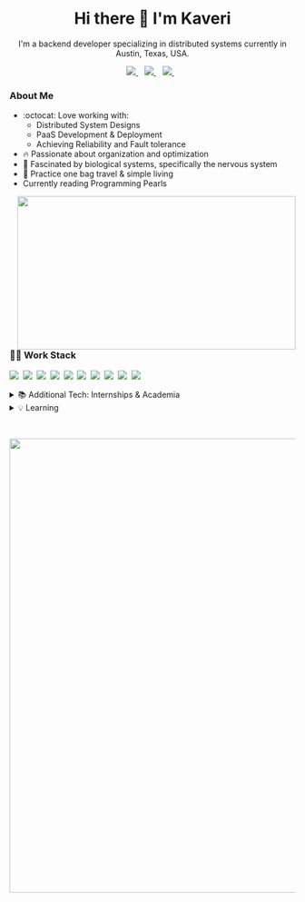 <h1 align='center'>
  Hi there 👋 I'm Kaveri
</h1>


<p align='center'>
I'm a backend developer specializing in distributed systems currently in Austin, Texas, USA.
</p>

<p align='center'>
  <a href="https://www.linkedin.com/in/kaveri-subramaniam/">
    <img src="https://img.shields.io/badge/linkedin-%230077B5.svg?&style=for-the-badge&logo=linkedin&logoColor=white" />
  </a>&nbsp;&nbsp;
  <a href="https://instagram.com/a.third.eye.journal">
    <img src="https://img.shields.io/badge/instagram-%23E4405F.svg?&style=for-the-badge&logo=instagram&logoColor=white" />        
  </a>&nbsp;&nbsp;
  <a href="https://kaverisubramaniam.com">
    <img src="https://img.shields.io/badge/website-000000?style=for-the-badge&logo=About.me&logoColor=white" />        
  </a>&nbsp;&nbsp;
</p>

### About Me

- :octocat: Love working with:
  - Distributed System Designs
  - PaaS Development & Deployment
  - Achieving Reliability and Fault tolerance
- 🔥 Passionate about organization and optimization
- 👀 Fascinated by biological systems, specifically the nervous system
- :school_satchel: Practice one bag travel & simple living
- Currently reading Programming Pearls

<img width="490" height="270" src="https://media.giphy.com/media/3o6nUUlx8V78opqJ4k/giphy.gif" align=right>

### 👩‍💻 Work Stack
<p>
  <img src="https://img.shields.io/badge/OpenJDK-ED8B00?style=for-the-badge&logo=openjdk&logoColor=white" />&nbsp;
  <img src="https://img.shields.io/badge/apache_maven-C71A36?style=for-the-badge&logo=apachemaven" />&nbsp;
  <img src="https://img.shields.io/badge/Python-FFD43B?style=for-the-badge&logo=python" />&nbsp;
  <img src="https://img.shields.io/badge/Oracle-F80000?style=for-the-badge&logo=oracle" />&nbsp;
  <img src="https://img.shields.io/badge/Linux-FCC624?style=for-the-badge&logo=linux&logoColor=black" />&nbsp;
  <img src="https://img.shields.io/badge/Ubuntu-E95420?style=for-the-badge&logo=ubuntu&logoColor=white" />&nbsp;
  <img src="https://img.shields.io/badge/GIT-E44C30?style=for-the-badge&logo=git&logoColor=white" />&nbsp;
  <img src="https://img.shields.io/badge/MySQL-005C84?style=for-the-badge&logo=mysql&logoColor=white" />&nbsp;
  <img src="https://img.shields.io/badge/Jira-0052CC?style=for-the-badge&logo=Jira&logoColor=white" />&nbsp;
  <img src="https://img.shields.io/badge/TeamCity-000000?style=for-the-badge&logo=TeamCity&logoColor=white" />
</p>


<details>
  <summary>
    📚 Additional Tech: Internships & Academia
  </summary>
  <p>
    <img src="https://img.shields.io/badge/C-00599C?style=for-the-badge&logo=c&logoColor=white" />&nbsp;
    <img src="https://img.shields.io/badge/C%2B%2B-00599C?style=for-the-badge&logo=c%2B%2B&logoColor=white" />&nbsp;
    <img src="https://img.shields.io/badge/Ansible-000000?style=for-the-badge&logo=ansible&logoColor=white" />&nbsp;
    <img src="https://img.shields.io/badge/Docker-2CA5E0?style=for-the-badge&logo=docker&logoColor=white" />&nbsp;
    <img src="https://img.shields.io/badge/kubernetes-326ce5.svg?&style=for-the-badge&logo=kubernetes&logoColor=white" />&nbsp;
    <img src="https://img.shields.io/badge/mac%20os-000000?style=for-the-badge&logo=apple&logoColor=white" />&nbsp;
    <img src="https://img.shields.io/badge/Grafana-F2F4F9?style=for-the-badge&logo=grafana&logoColor=orange&labelColor=F2F4F9
" />&nbsp;
  </p>
</details>
<details>
  <summary>
    💡 Learning
  </summary>
    <img src="https://img.shields.io/badge/Google_Cloud-4285F4?style=for-the-badge&logo=google-cloud&logoColor=white" />&nbsp;
    <img src="https://img.shields.io/badge/Node.js-339933?style=for-the-badge&logo=nodedotjs&logoColor=white" />&nbsp;
    <img src="https://img.shields.io/badge/Vercel-000000?style=for-the-badge&logo=vercel&logoColor=white" />&nbsp;
    <img src="https://img.shields.io/badge/Apollo%20GraphQL-311C87?&style=for-the-badge&logo=Apollo%20GraphQL&logoColor=white" />&nbsp;
    <img src="https://img.shields.io/badge/React-20232A?style=for-the-badge&logo=react&logoColor=61DAFB" />&nbsp;
</details>

&nbsp;&nbsp;&nbsp;

<p align='center'>
  
  <a href="#">
    <img src="https://github-profile-summary-cards.vercel.app/api/cards/profile-details?username=kaveri-s&theme=github_dark" width="800"/>
<!--     <img src="https://github-profile-summary-cards.vercel.app/api/cards/profile-details?username=kaveri-s&theme=github_dark" width="560" /> -->
  </a>&nbsp;&nbsp;&nbsp;
<!--   <a href="#">
    <img src="https://github-readme-stats.vercel.app/api?username=kaveri-s&show_icons=true&count_private=true&theme=holi" width="380" />
  </a> -->
</p>
